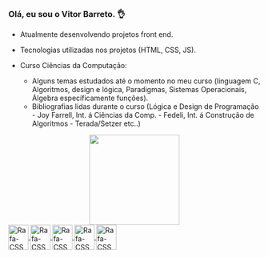 ### Olá, eu sou o Vitor Barreto.  👌

-  Atualmente desenvolvendo projetos front end. 
  - Tecnologias utilizadas nos projetos (HTML, CSS, JS).

- Curso Ciências da Computação:
  - Alguns temas estudados até o momento no meu curso (linguagem C, Algoritmos, design e lógica, Paradigmas, Sistemas Operacionais, Álgebra específicamente funções).
  - Bibliografias lidas durante o curso (Lógica e Design de Programação - Joy Farrell, Int. á Ciências da Comp. - Fedeli, Int. á Construção de Algoritmos - Terada/Setzer etc..)


<div align="center">
  <a href="https://github.com/vitorbarreto1995">
  <img height="180em" src="https://github-readme-stats.vercel.app/api?username=vitorbarreto1995&show_icons=true&theme=dracula&include_all_commits=true&count_private=true"/>
</div>

<div>
  <img align="center" alt="Rafa-CSS" height="50" width="40" src="https://img.shields.io/badge/CSS3-1572B6?style=for-the-badge&logo=css3&logoColor=white">  
  <img align="center" alt="Rafa-CSS" height="50" width="40" src="https://img.shields.io/badge/HTML5-E34F26?style=for-the-badge&logo=html5&logoColor=white">
  <img align="center" alt="Rafa-CSS" height="50" width="40" src="https://img.shields.io/badge/JavaScript-F7DF1E?style=for-the-badge&logo=javascript&logoColor=black">
  <img align="center" alt="Rafa-CSS" height="50" width="40" src="https://img.shields.io/badge/Node.js-43853D?style=for-the-badge&logo=node.js&logoColor=white">
  <img align="center" alt="Rafa-CSS" height="50" width="40" src="https://img.shields.io/badge/C-00599C?style=for-the-badge&logo=c&logoColor=white">
  
</div>
  
  ##

